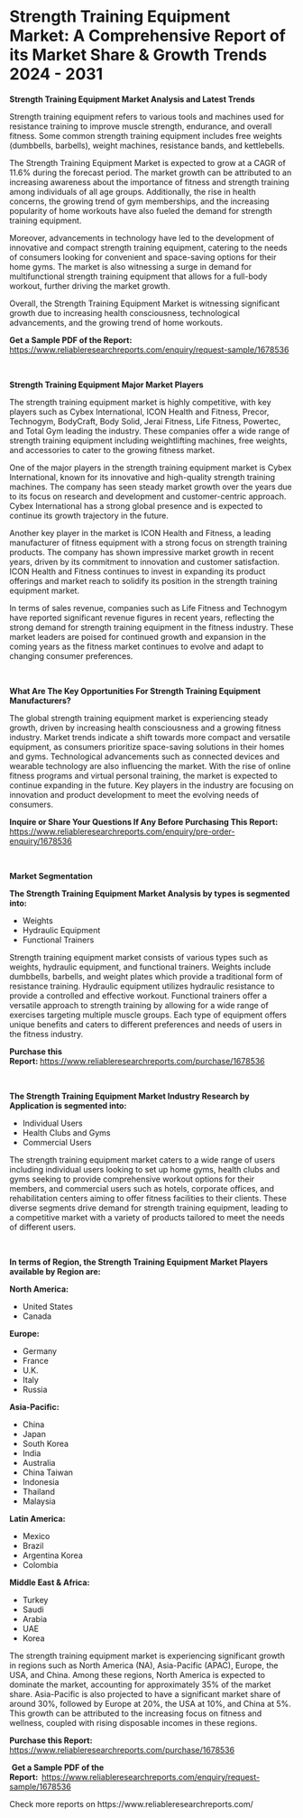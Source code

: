 <p><h1>Strength Training Equipment Market: A Comprehensive Report of its Market Share & Growth Trends 2024 - 2031</h1></p><p><strong>Strength Training Equipment Market Analysis and Latest Trends</strong></p>
<p><p>Strength training equipment refers to various tools and machines used for resistance training to improve muscle strength, endurance, and overall fitness. Some common strength training equipment includes free weights (dumbbells, barbells), weight machines, resistance bands, and kettlebells.</p><p>The Strength Training Equipment Market is expected to grow at a CAGR of 11.6% during the forecast period. The market growth can be attributed to an increasing awareness about the importance of fitness and strength training among individuals of all age groups. Additionally, the rise in health concerns, the growing trend of gym memberships, and the increasing popularity of home workouts have also fueled the demand for strength training equipment.</p><p>Moreover, advancements in technology have led to the development of innovative and compact strength training equipment, catering to the needs of consumers looking for convenient and space-saving options for their home gyms. The market is also witnessing a surge in demand for multifunctional strength training equipment that allows for a full-body workout, further driving the market growth.</p><p>Overall, the Strength Training Equipment Market is witnessing significant growth due to increasing health consciousness, technological advancements, and the growing trend of home workouts.</p></p>
<p><strong>Get a Sample PDF of the Report:&nbsp;</strong> <a href="https://www.reliableresearchreports.com/enquiry/request-sample/1678536">https://www.reliableresearchreports.com/enquiry/request-sample/1678536</a></p>
<p>&nbsp;</p>
<p><strong>Strength Training Equipment Major Market Players</strong></p>
<p><p>The strength training equipment market is highly competitive, with key players such as Cybex International, ICON Health and Fitness, Precor, Technogym, BodyCraft, Body Solid, Jerai Fitness, Life Fitness, Powertec, and Total Gym leading the industry. These companies offer a wide range of strength training equipment including weightlifting machines, free weights, and accessories to cater to the growing fitness market.</p><p>One of the major players in the strength training equipment market is Cybex International, known for its innovative and high-quality strength training machines. The company has seen steady market growth over the years due to its focus on research and development and customer-centric approach. Cybex International has a strong global presence and is expected to continue its growth trajectory in the future.</p><p>Another key player in the market is ICON Health and Fitness, a leading manufacturer of fitness equipment with a strong focus on strength training products. The company has shown impressive market growth in recent years, driven by its commitment to innovation and customer satisfaction. ICON Health and Fitness continues to invest in expanding its product offerings and market reach to solidify its position in the strength training equipment market.</p><p>In terms of sales revenue, companies such as Life Fitness and Technogym have reported significant revenue figures in recent years, reflecting the strong demand for strength training equipment in the fitness industry. These market leaders are poised for continued growth and expansion in the coming years as the fitness market continues to evolve and adapt to changing consumer preferences.</p></p>
<p>&nbsp;</p>
<p><strong>What Are The Key Opportunities For Strength Training Equipment Manufacturers?</strong></p>
<p><p>The global strength training equipment market is experiencing steady growth, driven by increasing health consciousness and a growing fitness industry. Market trends indicate a shift towards more compact and versatile equipment, as consumers prioritize space-saving solutions in their homes and gyms. Technological advancements such as connected devices and wearable technology are also influencing the market. With the rise of online fitness programs and virtual personal training, the market is expected to continue expanding in the future. Key players in the industry are focusing on innovation and product development to meet the evolving needs of consumers.</p></p>
<p><strong>Inquire or Share Your Questions If Any Before Purchasing This Report:</strong> <a href="https://www.reliableresearchreports.com/enquiry/pre-order-enquiry/1678536">https://www.reliableresearchreports.com/enquiry/pre-order-enquiry/1678536</a></p>
<p>&nbsp;</p>
<p><strong>Market Segmentation</strong></p>
<p><strong>The Strength Training Equipment Market Analysis by types is segmented into:</strong></p>
<p><ul><li>Weights</li><li>Hydraulic Equipment</li><li>Functional Trainers</li></ul></p>
<p><p>Strength training equipment market consists of various types such as weights, hydraulic equipment, and functional trainers. Weights include dumbbells, barbells, and weight plates which provide a traditional form of resistance training. Hydraulic equipment utilizes hydraulic resistance to provide a controlled and effective workout. Functional trainers offer a versatile approach to strength training by allowing for a wide range of exercises targeting multiple muscle groups. Each type of equipment offers unique benefits and caters to different preferences and needs of users in the fitness industry.</p></p>
<p><strong>Purchase this Report:&nbsp;</strong><a href="https://www.reliableresearchreports.com/purchase/1678536">https://www.reliableresearchreports.com/purchase/1678536</a></p>
<p>&nbsp;</p>
<p><strong>The Strength Training Equipment Market Industry Research by Application is segmented into:</strong></p>
<p><ul><li>Individual Users</li><li>Health Clubs and Gyms</li><li>Commercial Users</li></ul></p>
<p><p>The strength training equipment market caters to a wide range of users including individual users looking to set up home gyms, health clubs and gyms seeking to provide comprehensive workout options for their members, and commercial users such as hotels, corporate offices, and rehabilitation centers aiming to offer fitness facilities to their clients. These diverse segments drive demand for strength training equipment, leading to a competitive market with a variety of products tailored to meet the needs of different users.</p></p>
<p>&nbsp;</p>
<p><strong>In terms of Region, the Strength Training Equipment Market Players available by Region are:</strong></p>
<p>
    <p> <strong> North America: </strong>
        <ul>
            <li>United States</li>
            <li>Canada</li>
        </ul>
        </p> 
    <p> <strong> Europe: </strong>
        <ul>
            <li>Germany</li>
            <li>France</li>
            <li>U.K.</li>
            <li>Italy</li>
            <li>Russia</li>
        </ul>
        </p> 
    <p> <strong> Asia-Pacific: </strong>
        <ul>
            <li>China</li>
            <li>Japan</li>
            <li>South Korea</li>
            <li>India</li>
            <li>Australia</li>
            <li>China Taiwan</li>
            <li>Indonesia</li>
            <li>Thailand</li>
            <li>Malaysia</li>
        </ul>
        </p> 
    <p> <strong> Latin America: </strong>
        <ul>
            <li>Mexico</li>
            <li>Brazil</li>
            <li>Argentina Korea</li>
            <li>Colombia</li>
        </ul>
        </p> 
    <p> <strong> Middle East & Africa: </strong>
        <ul>
            <li>Turkey</li>
            <li>Saudi</li>
            <li>Arabia</li>
            <li>UAE</li>
            <li>Korea</li>
        </ul>
    </p>
    </p>
<p><p>The strength training equipment market is experiencing significant growth in regions such as North America (NA), Asia-Pacific (APAC), Europe, the USA, and China. Among these regions, North America is expected to dominate the market, accounting for approximately 35% of the market share. Asia-Pacific is also projected to have a significant market share of around 30%, followed by Europe at 20%, the USA at 10%, and China at 5%. This growth can be attributed to the increasing focus on fitness and wellness, coupled with rising disposable incomes in these regions.</p></p>
<p><strong>Purchase this Report: </strong><a href="https://www.reliableresearchreports.com/purchase/1678536">https://www.reliableresearchreports.com/purchase/1678536</a></p>
<p>&nbsp;<strong>Get a Sample PDF of the Report:&nbsp;&nbsp;</strong><a href="https://www.reliableresearchreports.com/enquiry/request-sample/1678536">https://www.reliableresearchreports.com/enquiry/request-sample/1678536</a></p>
<p><strong></strong></p>
<p>Check more reports on https://www.reliableresearchreports.com/</p>